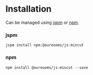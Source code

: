 # Installation

Can be managed using
[jspm](http://jspm.io)
or [npm](https://github.com/npm/npm).

### jspm
```terminal
jspm install npm:@aureooms/js-mincut
```

### npm
```terminal
npm install @aureooms/js-mincut --save
```
